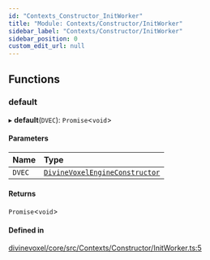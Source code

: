 ```yaml
---
id: "Contexts_Constructor_InitWorker"
title: "Module: Contexts/Constructor/InitWorker"
sidebar_label: "Contexts/Constructor/InitWorker"
sidebar_position: 0
custom_edit_url: null
---
```


## Functions

### default

▸ **default**(`DVEC`): `Promise`\<`void`\>

#### Parameters

| Name | Type |
| :------ | :------ |
| `DVEC` | [`DivineVoxelEngineConstructor`](../classes/Contexts_Constructor_DivineVoxelEngineConstructor.DivineVoxelEngineConstructor.md) |

#### Returns

`Promise`\<`void`\>

#### Defined in

[divinevoxel/core/src/Contexts/Constructor/InitWorker.ts:5](https://github.com/lucasdamianjohnson/DivineVoxelEngine/blob/596fa7391478620ed460dfb4856ff0a763b91c49/divinevoxel/core/src/Contexts/Constructor/InitWorker.ts#L5)
